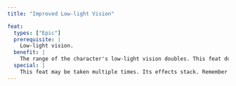 ```yaml
---
title: "Improved Low-light Vision"

feat:
  types: ["Epic"]
  prerequisite: |
    Low-light vision.
  benefit: |
    The range of the character's low-light vision doubles. This feat does not stack with low-light vision granted by magic items or nonpermanent magical effects.
  special: |
    This feat may be taken multiple times. Its effects stack. Remember that two doublings equals a tripling, and so on.
---
```

